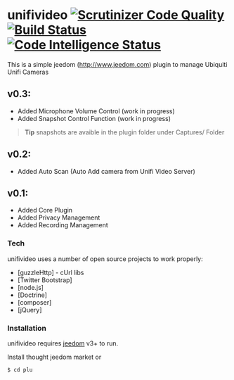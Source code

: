 # unifivideo [![Scrutinizer Code Quality](https://scrutinizer-ci.com/g/kelplant/unifivideo/badges/quality-score.png?b=stable)](https://scrutinizer-ci.com/g/kelplant/unifivideo/?branch=stable)[![Build Status](https://scrutinizer-ci.com/g/kelplant/unifivideo/badges/build.png?b=stable)](https://scrutinizer-ci.com/g/kelplant/unifivideo/build-status/stable)[![Code Intelligence Status](https://scrutinizer-ci.com/g/kelplant/unifivideo/badges/code-intelligence.svg?b=stable)](https://scrutinizer-ci.com/code-intelligence)

This is a simple jeedom (http://www.jeedom.com) plugin to manage Ubiquiti Unifi Cameras

## v0.3:
- Added Microphone Volume Control (work in progress)
- Added Snapshot Control Function (work in progress)

> **Tip**
>snapshots are avaible in the plugin folder under Captures/ Folder

## v0.2:
- Added Auto Scan (Auto Add camera from Unifi Video Server)

## v0.1:
- Added Core Plugin
- Added Privacy Management
- Added Recording Management


### Tech
unifivideo uses a number of open source projects to work properly:
* [guzzleHttp] - cUrl libs
* [Twitter Bootstrap]
* [node.js]
* [Doctrine] 
* [composer]
* [jQuery] 


### Installation
unifivideo requires [jeedom](https://www.jeedom.com/) v3+ to run.

Install thought jeedom market or

```sh
$ cd plu